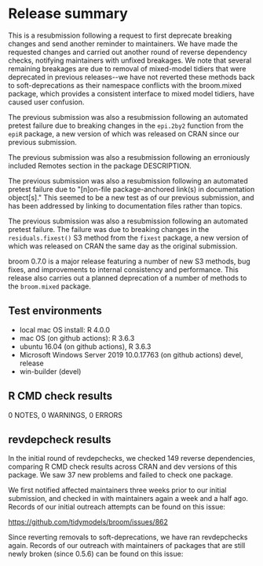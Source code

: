 # Release summary

This is a resubmission following a request to first deprecate breaking
changes and send another reminder to maintainers. We have made the requested
changes and carried out another round of reverse dependency checks, notifying
maintainers with unfixed breakages. We note that several remaining breakages
are due to removal of mixed-model tidiers that were deprecated in previous
releases--we have not reverted these methods back to soft-deprecations as
their namespace conflicts with the broom.mixed package, which provides a
consistent interface to mixed model tidiers, have caused user confusion.

The previous submission was also  a resubmission following an automated 
pretest failure due to breaking changes in the `epi.2by2` function from 
the `epiR` package, a new version of which was released on CRAN since 
our previous submission.

The previous submission was also a resubmission following an erroniously 
included Remotes section in the package DESCRIPTION.

The previous submission was also a resubmission following an automated pretest 
failure due to "[n]on-file package-anchored link(s) in documentation 
object[s]." This seemed to be a new test as of our previous submission, 
and has been addressed by linking to documentation files rather than topics.

The previous submission was also a resubmission following an automated pretest 
failure. The failure was due to breaking changes in the `residuals.fixest()` 
S3 method from the `fixest` package, a new version of which was 
released on CRAN the same day as the original submission.

broom 0.7.0 is a major release featuring a number of new S3 methods,
bug fixes, and improvements to internal consistency and performance.
This release also carries out a planned deprecation of a number of
methods to the `broom.mixed` package.

## Test environments

- local mac OS  install: R 4.0.0
- mac OS (on github actions): R 3.6.3
- ubuntu 16.04 (on github actions), R 3.6.3
- Microsoft Windows Server 2019 10.0.17763 (on github actions) devel, release
- win-builder (devel)

## R CMD check results

0 NOTES, 0 WARNINGS, 0 ERRORS

## revdepcheck results

In the initial round of revdepchecks, we checked 149 reverse dependencies, 
comparing R CMD check results across CRAN and dev versions of this package. 
We saw 37 new problems and failed to  check one package.

We first notified affected maintainers three weeks prior to our initial
submission, and checked in with maintainers again a week and a half ago. 
Records of our initial outreach attempts can be found on this issue:

https://github.com/tidymodels/broom/issues/862

Since reverting removals to soft-deprecations, we have ran revdepchecks again.
Records of our outreach with maintainers of packages that are still newly
broken (since 0.5.6) can be found on this issue:






